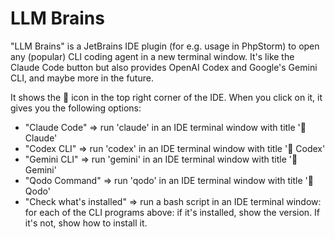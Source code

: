 # LLM Brains

"LLM Brains" is a JetBrains IDE plugin (for e.g. usage in PhpStorm) to open any (popular) CLI coding agent in a new terminal window.
It's like the Claude Code button but also provides OpenAI Codex and Google's Gemini CLI, and maybe more in the future.

It shows the 🫴 icon in the top right corner of the IDE.
When you click on it, it gives you the following options:

* "Claude Code" ⇒ run 'claude' in an IDE terminal window with title '🫴 Claude'
* "Codex CLI" ⇒ run 'codex' in an IDE terminal window with title '🫴 Codex'
* "Gemini CLI" ⇒ run 'gemini' in an IDE terminal window with title '🫴 Gemini'
* "Qodo Command" ⇒ run 'qodo' in an IDE terminal window with title '🫴 Qodo'
* "Check what's installed" ⇒ run a bash script in an IDE terminal window: for each of the CLI programs above: if it's installed, show the version. If it's not, show how to install it.

